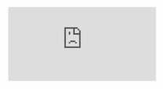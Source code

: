 ![Azure Databricks Connection Details](https://github.com/hswarup/azure/blob/main/images/Az_Databricks_Connection_Details.pdf)
